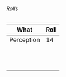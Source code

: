 
###### Rolls
| What       | Roll |
| ---------- | ---- |
| Perception | 14   | 
|            |      |
|            |      |
|            |      |
|            |      |
|            |      |
|            |      |
|            |      |
|            |      |
|            |      |
|            |      |
|            |      |